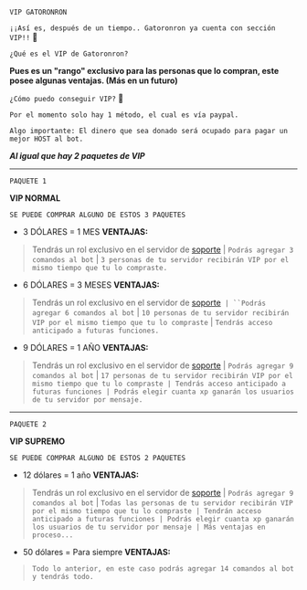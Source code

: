 ``` VIP GATORONRON ```


```¡¡Así es, después de un tiempo.. Gatoronron ya cuenta con sección VIP!!``` 📢


```¿Qué es el VIP de Gatoronron?```



**Pues es un "rango" exclusivo para las personas que lo compran, este posee algunas ventajas. (Más en un futuro)**


```¿Cómo puedo conseguir VIP?``` 🌌


```Por el momento solo hay 1 método, el cual es vía paypal.```

```Algo importante: El dinero que sea donado será ocupado para pagar un mejor HOST al bot.```


***Al igual que hay 2 paquetes de VIP***


-----------------------------------------------------------------------------------------------------------------------------------------------------------------------------------



```PAQUETE 1```

**VIP NORMAL**

```SE PUEDE COMPRAR ALGUNO DE ESTOS 3 PAQUETES```

- 3 DÓLARES = 1 MES **VENTAJAS:**

>Tendrás un rol exclusivo en el servidor de [soporte](https://discord.gg/Y8KrtS3VEA) | ```Podrás agregar 3 comandos al bot``` | ```3 personas de tu servidor recibirán VIP por el mismo tiempo que tu lo compraste.```

- 6 DÓLARES = 3 MESES **VENTAJAS:**

>Tendrás un rol exclusivo en el servidor de [soporte](https://discord.gg/Y8KrtS3VEA)``` | ``Podrás agregar 6 comandos al bot``` | ```10 personas de tu servidor recibirán VIP por el mismo tiempo que tu lo compraste``` | ```Tendrás acceso anticipado a futuras funciones.```

- 9 DÓLARES = 1 AÑO **VENTAJAS:** 

>Tendrás un rol exclusivo en el servidor de [soporte](https://discord.gg/Y8KrtS3VEA) | ```Podrás agregar 9 comandos al bot``` | ```17 personas de tu servidor recibirán VIP por el mismo tiempo que tu lo compraste | Tendrás acceso anticipado a futuras funciones | Podrás elegir cuanta xp ganarán los usuarios de tu servidor por mensaje.```

-----------------------------------------------------------------------------------------------------------------------------------------------------------------------------------

```PAQUETE 2```

**VIP SUPREMO**

```SE PUEDE COMPRAR ALGUNO DE ESTOS 2 PAQUETES```

- 12 dólares = 1 año **VENTAJAS:**

>Tendrás un rol exclusivo en el servidor de [soporte](https://discord.gg/Y8KrtS3VEA) | ```Podrás agregar 9 comandos al bot``` | ```Todas las personas de tu servidor recibirán VIP por el mismo tiempo que tu lo compraste | Tendrán acceso anticipado a futuras funciones | Podrás elegir cuanta xp ganarán los usuarios de tu servidor por mensaje | Más ventajas en proceso...```

- 50 dólares = Para siempre **VENTAJAS:**

>```Todo lo anterior, en este caso podrás agregar 14 comandos al bot y tendrás todo.```
